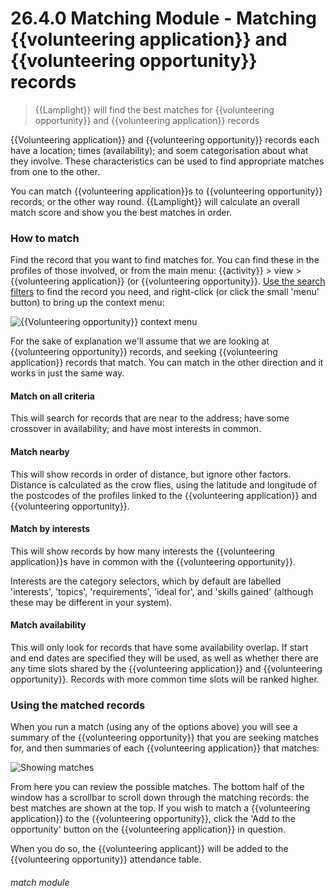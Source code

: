# 26.4.0 Matching Module - Matching {{volunteering application}} and {{volunteering opportunity}} records

> {{Lamplight}} will find the best matches for {{volunteering opportunity}} and {{volunteering application}} records

{{Volunteering application}} and {{volunteering opportunity}} records each have a location; times (availability); and soem categorisation about what they involve.  These characteristics can be used to find appropriate matches from one to the other.

You can match {{volunteering application}}s to {{volunteering opportunity}} records; or the other way round.  {{Lamplight}} will calculate an overall match score and show you the best matches in order.

### How to match

Find the record that you want to find matches for.  You can find these in the profiles of those involved, or from the main menu: {{activity}} > view > {{volunteering application}} (or {{volunteering opportunity}}.  [Use the search filters](/help/index/p/26.3.0) to find the record you need, and right-click (or click the small 'menu' button) to bring up the context menu:

![{{Volunteering opportunity}} context menu](26.3.0c.PNG)

For the sake of explanation we'll assume that we are looking at {{volunteering opportunity}} records, and seeking {{volunteering application}} records that match.  You can match in the other direction and it works in just the same way.

#### Match on all criteria
This will search for records that are near to the address; have some crossover in availability; and have most interests in common.

#### Match nearby
This will show records in order of distance, but ignore other factors.  Distance is calculated as the crow flies, using the latitude and longitude of the postcodes of the profiles linked to the {{volunteering application}} and {{volunteering opportunity}}.

#### Match by interests
This will show records by how many interests the {{volunteering application}}s have in common with the {{volunteering opportunity}}.

Interests are the category selectors, which by default are labelled 'interests', 'topics', 'requirements', 'ideal for', and 'skills gained' (although these may be different in your system).

#### Match availability
This will only look for records that have some availability overlap.  If start and end dates are specified they will be used, as well as whether there are any time slots shared by the {{volunteering application}} and {{volunteering opportunity}}.  Records with more common time slots will be ranked higher.


### Using the matched records

When you run a match (using any of the options above) you will see a summary of the {{volunteering opportunity}} that you are seeking matches for, and then summaries of each {{volunteering application}} that matches:

![Showing matches](26.4.1a.PNG)

From here you can review the possible matches.  The bottom half of the window has a scrollbar to scroll down through the matching records: the best matches are shown at the top.  If you wish to match a {{volunteering application}} to the {{volunteering opportunity}}, click the 'Add to the opportunity' button on the {{volunteering application}} in question.

When you do so, the {{volunteering applicant}} will be added to the {{volunteering opportunity}} attendance table.


###### match module